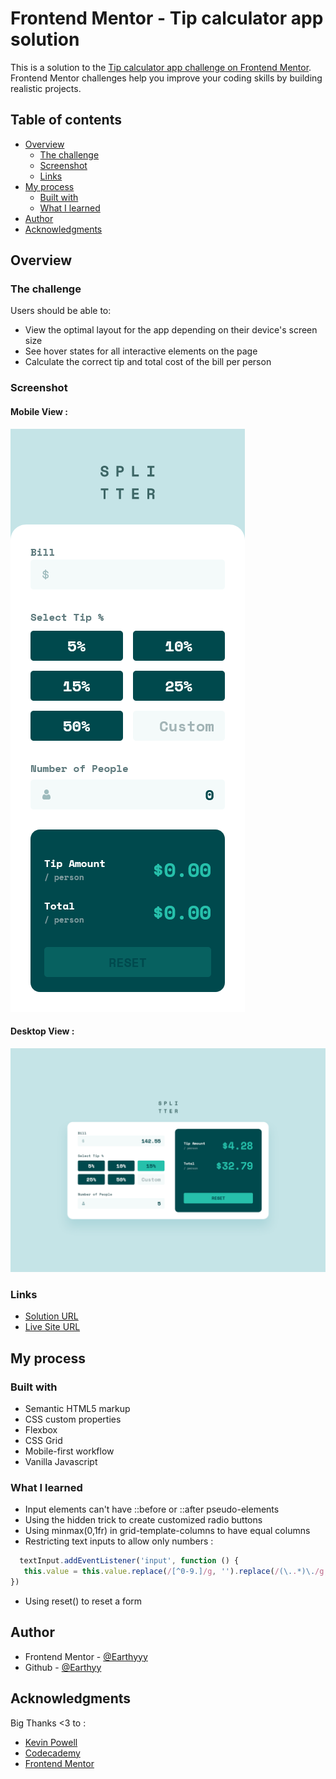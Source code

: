 # Frontend Mentor - Tip calculator app solution

This is a solution to the [Tip calculator app challenge on Frontend Mentor](https://www.frontendmentor.io/challenges/tip-calculator-app-ugJNGbJUX). Frontend Mentor challenges help you improve your coding skills by building realistic projects.

## Table of contents

- [Overview](#overview)
  - [The challenge](#the-challenge)
  - [Screenshot](#screenshot)
  - [Links](#links)
- [My process](#my-process)
  - [Built with](#built-with)
  - [What I learned](#what-i-learned)
- [Author](#author)
- [Acknowledgments](#acknowledgments)


## Overview

### The challenge

Users should be able to:

- View the optimal layout for the app depending on their device's screen size
- See hover states for all interactive elements on the page
- Calculate the correct tip and total cost of the bill per person

### Screenshot


#### Mobile View :
![](./mobile-view.png)


#### Desktop View :
![](./desktop-view.png)


### Links

- [Solution URL](https://www.frontendmentor.io/solutions/tip-calculator-app-solution-9DXIRyvwVa)
- [Live Site URL](https://earthyy-tip-calculator.netlify.app/)

## My process

### Built with

- Semantic HTML5 markup
- CSS custom properties
- Flexbox
- CSS Grid
- Mobile-first workflow
- Vanilla Javascript



### What I learned

- Input elements can't have ::before or ::after pseudo-elements
- Using the hidden trick to create customized radio buttons
- Using minmax(0,1fr) in grid-template-columns to have equal columns
- Restricting text inputs to allow only numbers :

 ```js
   textInput.addEventListener('input', function () {
    this.value = this.value.replace(/[^0-9.]/g, '').replace(/(\..*)\./g, '$1');
})
  ```
  - Using reset() to reset a form



## Author


- Frontend Mentor - [@Earthyyy](https://www.frontendmentor.io/profile/Earthyyy)
- Github - [@Earthyy](https://github.com/Earthyyy)



## Acknowledgments

Big Thanks <3 to :

* [Kevin Powell](https://www.youtube.com/@KevinPowell)
* [Codecademy](https://www.codecademy.com)
* [Frontend Mentor](https://www.frontendmentor.io/) 
